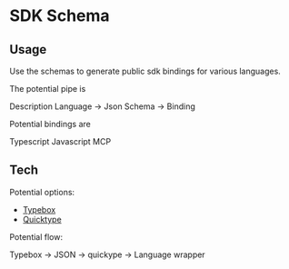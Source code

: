 # SDK Schema 


## Usage

Use the schemas to generate public sdk bindings for various languages.

The potential pipe is

Description Language  -> Json Schema -> Binding

Potential bindings are

Typescript
Javascript
MCP 


## Tech 


Potential options:

- [Typebox](https://github.com/sinclairzx81/typebox)
- [Quicktype](https://quicktype.io/)

Potential flow:

Typebox -> JSON -> quickype -> Language wrapper